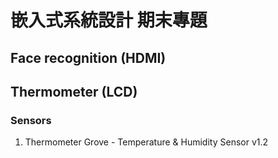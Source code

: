 # 嵌入式系統設計 期末專題


## Face recognition (HDMI)



## Thermometer (LCD)
### Sensors
1. Thermometer
   Grove - Temperature & Humidity Sensor v1.2

